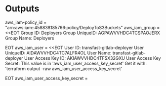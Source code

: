 # Outputs

aws_iam-policy_id = "arn:aws:iam::458838185766:policy/DeployToS3Buckets"
aws_iam_group = <<EOT
Group ID: Deployers
Group UniqueID: AGPAWVVHDC4TCSPAOJERX
Group Name: Deployers

EOT
aws_iam_user = <<EOT
User ID: transfast-gitlab-deployer
User UniqueID: AIDAWVVHDC4TC7ALFR4OL
User Name: transfast-gitlab-deployer
User Access Key ID: AKIAWVVHDC4TFSX32GXU
User Access Key Secret: This value is in 'aws_iam_user_access_key_secret'
Get it with: 'terraform output -raw aws_iam_user_access_key_secret'

EOT
aws_iam_user_access_key_secret = <sensitive>
